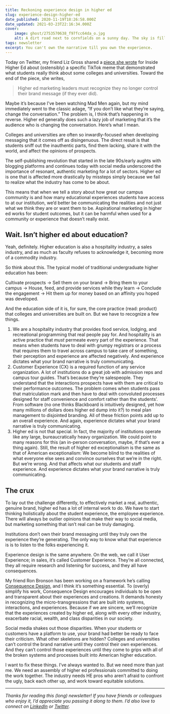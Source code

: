 ```yaml
---
title: Reckoning experience design in higher ed
slug: experience-design-higher-ed
date_published: 2020-11-19T18:26:58.000Z
date_updated: 2021-03-23T22:16:34.000Z
cover:
    image: ghost/2753570638_f97fcc64da_o.jpg
    alt: A dirt road next to cornfields on a sunny day. The sky is filled with puffy clouds.
tags: newsletter
excerpt: You can't own the narrative till you own the experience.
---
```


Today on Twitter, my friend Liz Gross shared a [piece she wrote](https://www.insidehighered.com/blogs/call-action-marketing-and-communications-higher-education/goodnight-tiktok-meme-and) for Inside Higher Ed about (ostensibly) a specific TikTok meme that demonstrated what students really think about some colleges and universities. Toward the end of the piece, she writes,

> Higher ed marketing leaders must recognize they no longer control their brand message (if they ever did).

Maybe it’s because I’ve been watching Mad Men again, but my mind immediately went to the classic adage, “If you don’t like what they’re saying, change the conversation.” The problem is, I think that’s happening in reverse. Higher ed generally does such a lazy job of marketing that it’s the audience who is changing the conversation. Here’s what I mean.

Colleges and universities are often so inwardly-focused when developing messaging that it comes off as disingenuous. The direct result is that students sniff out the inauthentic parts, find them lacking, share it with the world, and affect the opinions of prospects.

The self-publishing revolution that started in the late 90s/early aughts with blogging platforms and continues today with social media underscored the importance of resonant, authentic marketing for a lot of sectors. Higher ed is one that is affected more drastically by missteps simply because we fail to realize what the industry has come to be about.

This means that when we tell a story about how great our campus community is and how many educational experiences students have access to at our institution, we’d better be communicating the realities and not just what we think they are or want them to be. Aspirational marketing in higher ed works for student outcomes, but it can be harmful when used for a community or experience that doesn’t really exist.

## Wait. Isn’t higher ed about education?

Yeah, definitely. Higher education is also a hospitality industry, a sales industry, and as much as faculty refuses to acknowledge it, becoming more of a commodity industry.

So think about this. The typical model of traditional undergraduate higher education has been:

Cultivate prospects -> Sell them on your brand -> Bring them to your campus -> House, feed, and provide services while they learn -> Conclude the engagement -> Hit them up for money based on an affinity you hoped was developed.

And the education side of it is, for sure, the core practice (read: product) that colleges and universities are built on. But we have to recognize a few things.

1. We are a hospitality industry that provides food service, lodging, and recreational programming that real people pay for. And hospitality is an active practice that *must* permeate every part of the experience. That means when students have to deal with grumpy registrars or a process that requires them to travel across campus to take care of something, their perception and experience are affected negatively. And experience dictates what your brand narrative is truly communicating.
2. Customer Experience (CX) is a required function of any service organization. A lot of institutions do a great job with admission reps and campus tour guides. That’s because they’re salespeople. They understand that the interactions prospects have with them are critical to their performance outcomes. The problem comes when students pass that matriculation mark and then have to deal with convoluted processes designed for staff convenience and comfort rather than the students’. From software (no one thinks Blackboard is intuitively designed, yet how many millions of dollars does higher ed dump into it?) to meal plan management to disjointed branding. All of these friction points add up to an overall experience. And again, experience dictates what your brand narrative is truly communicating.
3. Higher ed is not that special. In fact, the majority of institutions operate like any large, bureaucratically heavy organization. We could point to many reasons for this (an in-person conversation, maybe, if that’s ever a thing again). Still, the result of higher ed exceptionalism is the same as that of American exceptionalism: We become blind to the realities of what everyone else sees and convince ourselves that we’re in the right. But we’re wrong. And that affects what our students and staff experience. And experience dictates what your brand narrative is truly communicating.

## The crux

To lay out the challenge differently, to effectively market a real, authentic, genuine brand, higher ed has a lot of internal work to do. We have to start thinking holistically about the student experience, the employee experience. There will always be outlier opinions that make their way to social media, but marketing something that isn’t real can be truly damaging.

Institutions don’t own their brand messaging until they truly own the experience they’re generating. The only way to know what that experience is is to listen to the folks experiencing it.

Experience design is the same anywhere. On the web, we call it User Experience; in sales, it’s called Customer Experience. They’re all connected, they all require research and listening for success, and they all have consequences.

My friend Ron Bronson has been working on a framework he’s calling [Consequence Design](https://consequence.design), and I think it’s something essential. To (overly) simplify his work, Consequence Design encourages individuals to be open and transparent about their experiences and creations. It demands honesty in recognizing the micro-transgressions that are built into systems, interactions, and experiences. Because if we are sincere, we’ll recognize that the experiences created by higher ed, along with every other industry, exacerbate racial, wealth, and class disparities in our society.

Social media shakes out those disparities. When your students or customers have a platform to use, your brand had better be ready to face their criticism. What other skeletons are hidden? Colleges and universities can’t control the brand narrative until they control their own experiences. And they can’t control those experiences until they come to grips with all of the broken systems and processes built into American higher education.

I want to fix these things. I’ve always wanted to. But we need more than just me. We need an assembly of higher ed professionals committed to doing the work together. The industry needs HE pros who aren’t afraid to confront the ugly, back each other up, and work toward equitable solutions.

---

*Thanks for reading this (long) newsletter! If you have friends or colleagues who enjoy it, I’d appreciate you passing it along to them. I’d also love to connect on [LinkedIn](https://linkedin.com/in/joelgoodman) or [Twitter](https://twitter.com/joelgoodman).*
